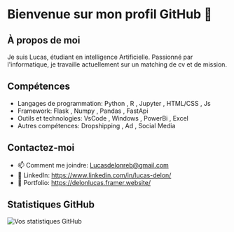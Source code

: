 # Bienvenue sur mon profil GitHub 👋

## À propos de moi
Je suis Lucas, étudiant en intelligence Artificielle. Passionné par l'informatique, je travaille actuellement sur un matching de cv et de mission.

## Compétences
- Langages de programmation: Python , R , Jupyter , HTML/CSS , Js
- Framework: Flask , Numpy , Pandas , FastApi
- Outils et technologies: VsCode , Windows , PowerBi , Excel
- Autres compétences: Dropshipping , Ad , Social Media

## Contactez-moi
- 📫 Comment me joindre: Lucasdelonreb@gmail.com
- 🔗 LinkedIn: https://www.linkedin.com/in/lucas-delon/
- 💼 Portfolio: https://delonlucas.framer.website/

## Statistiques GitHub
![Vos statistiques GitHub](https://github-readme-stats.vercel.app/api?username=Obstacleee&show_icons=true)

<!---
Obstacleee/Obstacleee is a ✨ special ✨ repository because its `README.md` (this file) appears on your GitHub profile.
You can click the Preview link to take a look at your changes.
--->
